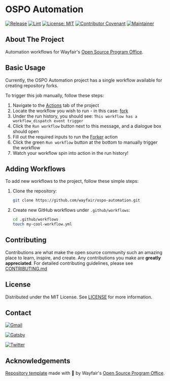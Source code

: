 # OSPO Automation

[![Release](https://img.shields.io/badge/release-v0.0.2-blue.svg)](CHANGELOG.md)
[![Lint](https://github.com/wayfair/ospo-automation/actions/workflows/lint.yml/badge.svg?branch=main)](https://github.com/wayfair/ospo-automation/actions/workflows/lint.yml)
[![License: MIT](https://img.shields.io/badge/License-MIT-orange.svg)](LICENSE)
[![Contributor Covenant](https://img.shields.io/badge/Contributor%20Covenant-2.0-4baaaa.svg)](CODE_OF_CONDUCT.md)
[![Maintainer](https://img.shields.io/badge/Maintainer-Wayfair-7F187F)](https://wayfair.github.io)

## About The Project

Automation workflows for Wayfair's [Open Source Program Office](https://wayfair.github.io).

## Basic Usage

Currently, the OSPO Automation project has a single workflow available for creating repository forks.

To trigger this job manually, follow these steps:

1. Navigate to the [Actions](https://github.com/wayfair/ospo-automation/actions) tab of the project
2. Locate the workflow you wish to run - in this case: [fork](https://github.com/lelia/ospo-platform/actions/workflows/fork.yml)
3. Under the run history, you should see: `This workflow has a workflow_dispatch event trigger`
4. Click the `Run workflow` button next to this message, and a dialogue box should open
5. Fill out the required inputs to run the [Forker](https://github.com/wayfair-incubator/forker) action
6. Click the green `Run workflow` button at the bottom to manually trigger the workflow
7. Watch your workflow spin into action in the run history!

## Adding Workflows

To add new workflows to the project, follow these simple steps:

1. Clone the repository:

   ```sh
   git clone https://github.com/wayfair/ospo-automation.git
   ```

2. Create new GitHub workflows under `.github/workflows`:

   ```sh
   cd .github/workflows
   touch my-cool-workflow.yml
   ```

## Contributing

Contributions are what make the open source community such an amazing place to learn, inspire, and create. Any contributions you make are **greatly appreciated**. For detailed contributing guidelines, please see [CONTRIBUTING.md](CONTRIBUTING.md)

## License

Distributed under the MIT License. See [LICENSE](LICENSE) for more information.

## Contact

[![Gmail](https://img.shields.io/badge/OpenSource@wayfair.com-D14836?style=for-the-badge&logo=gmail&logoColor=white)](mailto:OpenSource@wayfair.com)

[![Gatsby](https://img.shields.io/badge/wayfair.github.io-%23663399.svg?style=for-the-badge&logo=gatsby&logoColor=white)](https://wayfair.github.io)

[![Twitter](https://img.shields.io/badge/wayfairtech-%231DA1F2.svg?style=for-the-badge&logo=Twitter&logoColor=white)](https://twitter.com/wayfairtech)

## Acknowledgements

[Repository template](https://github.com/wayfair-incubator/oss-template) made with  💜 by Wayfair's [Open Source Program Office](https://wayfair.github.io).
